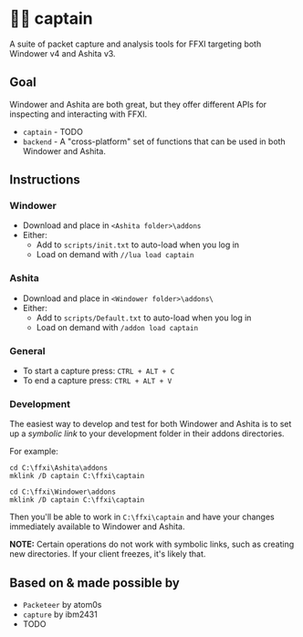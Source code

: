 # 👨‍✈️ captain

A suite of packet capture and analysis tools for FFXI targeting both Windower v4 and Ashita v3.

## Goal

Windower and Ashita are both great, but they offer different APIs for inspecting and interacting with FFXI.

- `captain` - TODO
- `backend` - A "cross-platform" set of functions that can be used in both Windower and Ashita.

## Instructions

### Windower

- Download and place in `<Ashita folder>\addons`
- Either:
  - Add to `scripts/init.txt` to auto-load when you log in
  - Load on demand with `//lua load captain`

### Ashita

- Download and place in `<Windower folder>\addons\`
- Either:
  - Add to `scripts/Default.txt` to auto-load when you log in
  - Load on demand with `/addon load captain`

### General

- To start a capture press: `CTRL + ALT + C`
- To end a capture press: `CTRL + ALT + V`

### Development

The easiest way to develop and test for both Windower and Ashita is to set up a _symbolic link_ to your development folder in their addons directories.

For example:
```
cd C:\ffxi\Ashita\addons
mklink /D captain C:\ffxi\captain
```
```
cd C:\ffxi\Windower\addons
mklink /D captain C:\ffxi\captain
```

Then you'll be able to work in `C:\ffxi\captain` and have your changes immediately available to Windower and Ashita.

**NOTE:** Certain operations do not work with symbolic links, such as creating new directories. If your client freezes, it's likely that.

## Based on & made possible by
- `Packeteer` by atom0s
- `capture` by ibm2431
- TODO
